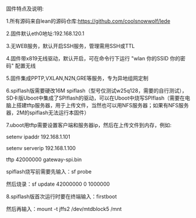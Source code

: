 固件特点及说明:

1.所有源码来自lean的源码仓库:https://github.com/coolsnowwolf/lede

2.固件默认eth0地址:192.168.120.1

3.无WEB服务，默认开启SSH服务，管理需用SSH或TTL

4.固件带x819无线驱动，默认开启，可在命令行下运行 "wlan 你的SSID 你的密码" 配置无线

5.固件集成PPTP,VXLAN,N2N,GRE等服务，专为异地组网定制

6.spiflash版需要硬改16M spiflash（型号仅测试w25q128，需要的自行测试），SD卡版Uboot中集成了SPIflash的驱动，可以在Uboot中烧写SPIflash（需要在电脑上搭建tftp服务器，用于上传文件，当然也可以用NFS服务器；如果有NFS服务器，2M的spiflash无法运行本固件）

7.uboot用tftp需要设置客户端和服务器ip，然后在上传文件到内存，例如:

setenv ipaddr 192.168.1.101

setenv serverip 192.168.1.100

tftp 42000000 gateway-spi.bin

spiflash烧写前需要先输入：sf probe

然后烧录：sf update 42000000 0 1000000

8.spiflash版首次运行时要在终端输入：firstboot

然后再输入：mount -t jffs2 /dev/mtdblock5 /mnt
